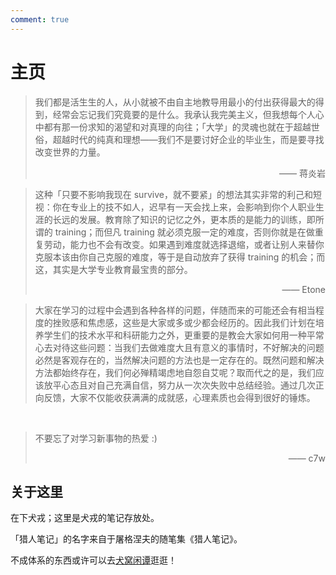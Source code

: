 ```yaml
---
comment: true
---
```


# 主页

> 我们都是活生生的人，从小就被不由自主地教导用最小的付出获得最大的得到，经常会忘记我们究竟要的是什么。我承认我完美主义，但我想每个人心中都有那一份求知的渴望和对真理的向往；「大学」的灵魂也就在于超越世俗，超越时代的纯真和理想——我们不是要讨好企业的毕业生，而是要寻找改变世界的力量。
>
> <p style="text-align: right">—— 蒋炎岩</p>

<!-- -->

> 这种「只要不影响我现在 survive，就不要紧」的想法其实非常的利己和短视：你在专业上的技不如人，迟早有一天会找上来，会影响到你个人职业生涯的长远的发展。教育除了知识的记忆之外，更本质的是能力的训练，即所谓的 training；而但凡 training 就必须克服一定的难度，否则你就是在做重复劳动，能力也不会有改变。如果遇到难度就选择退缩，或者让别人来替你克服本该由你自己克服的难度，等于是自动放弃了获得 training 的机会；而这，其实是大学专业教育最宝贵的部分。
>
> <p style="text-align: right">—— Etone</p>

<!-- -->

> 大家在学习的过程中会遇到各种各样的问题，伴随而来的可能还会有相当程度的挫败感和焦虑感，这些是大家或多或少都会经历的。因此我们计划在培养学生们的技术水平和科研能力之外，更重要的是教会大家如何用一种平常心去对待这些问题：当我们去做难度大且有意义的事情时，不好解决的问题必然是客观存在的，当然解决问题的方法也是一定存在的。既然问题和解决方法都始终存在，我们何必殚精竭虑地自怨自艾呢？取而代之的是，我们应该放平心态且对自己充满自信，努力从一次次失败中总结经验。通过几次正向反馈，大家不仅能收获满满的成就感，心理素质也会得到很好的锤炼。

<br/>

> 不要忘了对学习新事物的热爱 :)
>
> <p style="text-align: right">—— c7w</p>

## 关于这里

在下犬戎；这里是犬戎的笔记存放处。

「猎人笔记」的名字来自于屠格涅夫的随笔集《猎人笔记》。

不成体系的东西或许可以去[犬窝闲谭](https://inuebisu.cn)逛逛！
